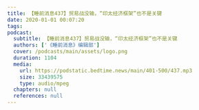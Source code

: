 ```yaml
---
title: 【睡前消息437】贸易战没输，“印太经济框架”也不是关键
date: 2020-01-01 00:07:20
tags:
podcast:
  subtitle: 【睡前消息437】贸易战没输，“印太经济框架”也不是关键
  authors: ['《睡前消息》编辑部']
  cover: /podcasts/main/assets/logo.png
  duration: 1104
  media:
    url: https://podstatic.bedtime.news/main/401-500/437.mp3
    size: 33439575
    type: audio/mpeg
  chapters: null
  references: null
---
```

